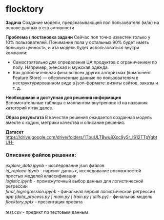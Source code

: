 # flocktory

**Задача**
Создание модели, предсказывающей пол пользователя (м/ж) на основе данных о его активности

**Проблема / постановка задачи**
Сейчас пол точно известен только у 10% пользователей. Понимание пола у остальных 90% будет иметь большую ценность, и эта модель будет использоваться внутри компании:
* Самостоятельно для определения ЦА продуктов с ограничением по полу. Например, женская и мужская одежда.
* Как дополнительная фича во всех других алгоритмах (компонент Feature Store) — обезличенные данные по пользователям в неструктурированном виде в json-формате: визиты сайтов, заказы и т. д.

**Необходимая и доступная для решения информация**
Вспомогательные таблицы с маппингом внутренних id на названия категорий и так далее.

**Образ результата**
В качестве решения ожидается созданная модель вместе с кодом, метрики качества и описание решения.

**Датасет**
https://drive.google.com/drive/folders/1TbuULTBwu8Xoc9ySr_lS12TTpYgbtUH-


### Описание файлов решения:
*explore_data.ipynb* - исследование json файлов<br>
*id_replace.ipynb* - парсинг данных, исследование возможностей простых моделей классификации<br>
*logistic.ipynb* - промежуточный выбор данных для логистической регрессии<br>
*final_logregression.ipynb* - финальная версия логистической регрессии<br>
*app (data_process.py | main.py | train.py | utils.py)* - финальная модель<br>
*flocktory.pptx* - презентация проекта<br>
<br>
*test.csv* - предикт по тестовым данным<br>

